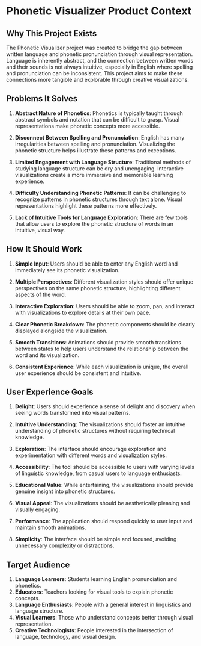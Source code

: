 # Phonetic Visualizer Product Context

## Why This Project Exists

The Phonetic Visualizer project was created to bridge the gap between written language and phonetic pronunciation through visual representation. Language is inherently abstract, and the connection between written words and their sounds is not always intuitive, especially in English where spelling and pronunciation can be inconsistent. This project aims to make these connections more tangible and explorable through creative visualizations.

## Problems It Solves

1. **Abstract Nature of Phonetics**: Phonetics is typically taught through abstract symbols and notation that can be difficult to grasp. Visual representations make phonetic concepts more accessible.

2. **Disconnect Between Spelling and Pronunciation**: English has many irregularities between spelling and pronunciation. Visualizing the phonetic structure helps illustrate these patterns and exceptions.

3. **Limited Engagement with Language Structure**: Traditional methods of studying language structure can be dry and unengaging. Interactive visualizations create a more immersive and memorable learning experience.

4. **Difficulty Understanding Phonetic Patterns**: It can be challenging to recognize patterns in phonetic structures through text alone. Visual representations highlight these patterns more effectively.

5. **Lack of Intuitive Tools for Language Exploration**: There are few tools that allow users to explore the phonetic structure of words in an intuitive, visual way.

## How It Should Work

1. **Simple Input**: Users should be able to enter any English word and immediately see its phonetic visualization.

2. **Multiple Perspectives**: Different visualization styles should offer unique perspectives on the same phonetic structure, highlighting different aspects of the word.

3. **Interactive Exploration**: Users should be able to zoom, pan, and interact with visualizations to explore details at their own pace.

4. **Clear Phonetic Breakdown**: The phonetic components should be clearly displayed alongside the visualization.

5. **Smooth Transitions**: Animations should provide smooth transitions between states to help users understand the relationship between the word and its visualization.

6. **Consistent Experience**: While each visualization is unique, the overall user experience should be consistent and intuitive.

## User Experience Goals

1. **Delight**: Users should experience a sense of delight and discovery when seeing words transformed into visual patterns.

2. **Intuitive Understanding**: The visualizations should foster an intuitive understanding of phonetic structures without requiring technical knowledge.

3. **Exploration**: The interface should encourage exploration and experimentation with different words and visualization styles.

4. **Accessibility**: The tool should be accessible to users with varying levels of linguistic knowledge, from casual users to language enthusiasts.

5. **Educational Value**: While entertaining, the visualizations should provide genuine insight into phonetic structures.

6. **Visual Appeal**: The visualizations should be aesthetically pleasing and visually engaging.

7. **Performance**: The application should respond quickly to user input and maintain smooth animations.

8. **Simplicity**: The interface should be simple and focused, avoiding unnecessary complexity or distractions.

## Target Audience

1. **Language Learners**: Students learning English pronunciation and phonetics.
2. **Educators**: Teachers looking for visual tools to explain phonetic concepts.
3. **Language Enthusiasts**: People with a general interest in linguistics and language structure.
4. **Visual Learners**: Those who understand concepts better through visual representation.
5. **Creative Technologists**: People interested in the intersection of language, technology, and visual design.

